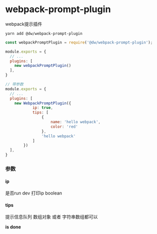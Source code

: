 # webpack-prompt-plugin

webpack提示插件

```code
yarn add @dw/webpack-prompt-plugin
```

```js
const webpackPromptPlugin = require('@dw/webpack-prompt-plugin');

module.exports = {
  // ...
  plugins: [
    new webpackPromptPlugin()
  ],
}

// 带参数
module.exports = {
  // ...
  plugins: [
    new WebpackPromptPlugin({
			ip: true,
			tips: [
				{
					name: 'hello webpack',
					color: 'red'
				},
				'hello webpack'
			]
		})
  ],
}
```

### 参数
#### ip
是否run dev 打印ip  boolean
#### tips
提示信息队列 数组对象 或者 字符串数组都可以

**is done**
